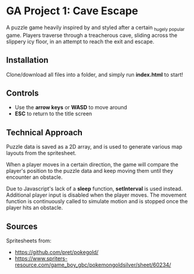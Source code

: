 # GA Project 1: Cave Escape

A puzzle game heavily inspired by and styled after a certain <sub>hugely popular</sub> game. Players traverse through a treacherous cave, sliding across the slippery icy floor, in an attempt to reach the exit and escape.


## Installation

Clone/download all files into a folder, and simply run **index.html** to start!

## Controls

- Use the **arrow keys** or **WASD** to move around
- **ESC** to return to the title screen

## Technical Approach
Puzzle data is saved as a 2D array, and is used to generate various map layouts from the spritesheet.

When a player moves in a certain direction, the game will compare the player's position to the puzzle data and keep moving them until they encounter an obstacle.

Due to Javascript's lack of a **sleep** function, **setInterval** is used instead. Additional player input is disabled when the player moves. The movement function is continuously called to simulate motion and is stopped once the player hits an obstacle. 

## Sources

Spritesheets from:
- https://github.com/pret/pokegold/
- https://www.spriters-resource.com/game_boy_gbc/pokemongoldsilver/sheet/60234/
